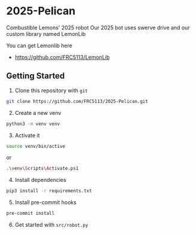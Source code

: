 # 2025-Pelican
Combustible Lemons' 2025 robot
Our 2025 bot uses swerve drive and our custom library named LemonLib 

You can get Lemonlib here
* https://github.com/FRC5113/LemonLib

## Getting Started
1. Clone this repository with `git`

```bash
git clone https://github.com/FRC5113/2025-Pelican.git
```

2. Create a new venv
```bash
python3 -m venv venv
```

3. Activate it
```bash
source venv/bin/active
```
or
```bash
.\venv\Scripts\Activate.ps1
```
4. Install dependencies
```bash
pip3 install -r requirements.txt
```
5. Install pre-commit hooks
```bash
pre-commit install
```
6. Get started with `src/robot.py`